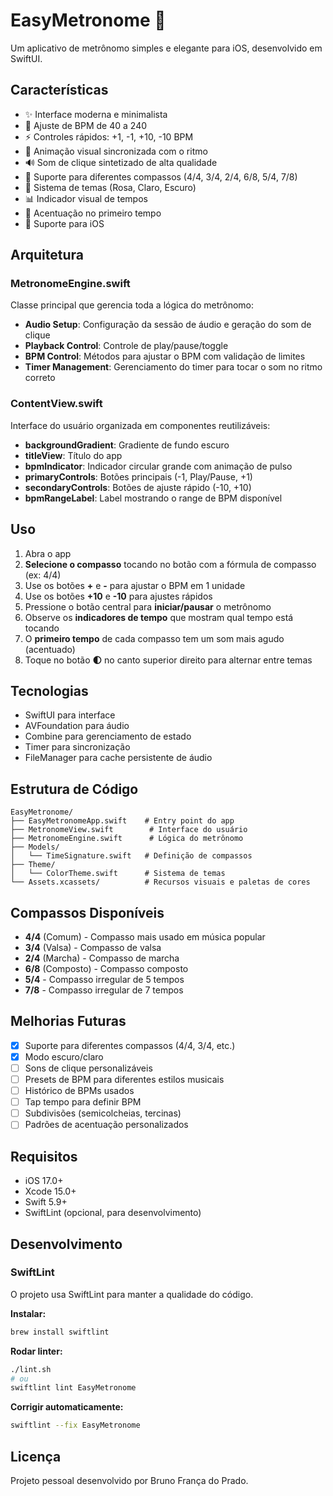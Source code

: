 # EasyMetronome 🎵

Um aplicativo de metrônomo simples e elegante para iOS, desenvolvido em SwiftUI.

## Características

- ✨ Interface moderna e minimalista
- 🎯 Ajuste de BPM de 40 a 240
- ⚡ Controles rápidos: +1, -1, +10, -10 BPM
- 🎨 Animação visual sincronizada com o ritmo
- 🔊 Som de clique sintetizado de alta qualidade
- 🎵 Suporte para diferentes compassos (4/4, 3/4, 2/4, 6/8, 5/4, 7/8)
- 🎨 Sistema de temas (Rosa, Claro, Escuro)
- 📊 Indicador visual de tempos
- 🔔 Acentuação no primeiro tempo
- 📱 Suporte para iOS

## Arquitetura

### MetronomeEngine.swift
Classe principal que gerencia toda a lógica do metrônomo:

- **Audio Setup**: Configuração da sessão de áudio e geração do som de clique
- **Playback Control**: Controle de play/pause/toggle
- **BPM Control**: Métodos para ajustar o BPM com validação de limites
- **Timer Management**: Gerenciamento do timer para tocar o som no ritmo correto

### ContentView.swift
Interface do usuário organizada em componentes reutilizáveis:

- **backgroundGradient**: Gradiente de fundo escuro
- **titleView**: Título do app
- **bpmIndicator**: Indicador circular grande com animação de pulso
- **primaryControls**: Botões principais (-1, Play/Pause, +1)
- **secondaryControls**: Botões de ajuste rápido (-10, +10)
- **bpmRangeLabel**: Label mostrando o range de BPM disponível

## Uso

1. Abra o app
2. **Selecione o compasso** tocando no botão com a fórmula de compasso (ex: 4/4)
3. Use os botões **+** e **-** para ajustar o BPM em 1 unidade
4. Use os botões **+10** e **-10** para ajustes rápidos
5. Pressione o botão central para **iniciar/pausar** o metrônomo
6. Observe os **indicadores de tempo** que mostram qual tempo está tocando
7. O **primeiro tempo** de cada compasso tem um som mais agudo (acentuado)
8. Toque no botão **🌓** no canto superior direito para alternar entre temas

## Tecnologias

- SwiftUI para interface
- AVFoundation para áudio
- Combine para gerenciamento de estado
- Timer para sincronização
- FileManager para cache persistente de áudio

## Estrutura de Código

```
EasyMetronome/
├── EasyMetronomeApp.swift    # Entry point do app
├── MetronomeView.swift        # Interface do usuário
├── MetronomeEngine.swift      # Lógica do metrônomo
├── Models/
│   └── TimeSignature.swift   # Definição de compassos
├── Theme/
│   └── ColorTheme.swift      # Sistema de temas
└── Assets.xcassets/          # Recursos visuais e paletas de cores
```

## Compassos Disponíveis

- **4/4** (Comum) - Compasso mais usado em música popular
- **3/4** (Valsa) - Compasso de valsa
- **2/4** (Marcha) - Compasso de marcha
- **6/8** (Composto) - Compasso composto
- **5/4** - Compasso irregular de 5 tempos
- **7/8** - Compasso irregular de 7 tempos

## Melhorias Futuras

- [x] Suporte para diferentes compassos (4/4, 3/4, etc.)
- [x] Modo escuro/claro
- [ ] Sons de clique personalizáveis
- [ ] Presets de BPM para diferentes estilos musicais
- [ ] Histórico de BPMs usados
- [ ] Tap tempo para definir BPM
- [ ] Subdivisões (semicolcheias, tercinas)
- [ ] Padrões de acentuação personalizados

## Requisitos

- iOS 17.0+
- Xcode 15.0+
- Swift 5.9+
- SwiftLint (opcional, para desenvolvimento)

## Desenvolvimento

### SwiftLint
O projeto usa SwiftLint para manter a qualidade do código.

**Instalar:**
```bash
brew install swiftlint
```

**Rodar linter:**
```bash
./lint.sh
# ou
swiftlint lint EasyMetronome
```

**Corrigir automaticamente:**
```bash
swiftlint --fix EasyMetronome
```

## Licença

Projeto pessoal desenvolvido por Bruno França do Prado.
